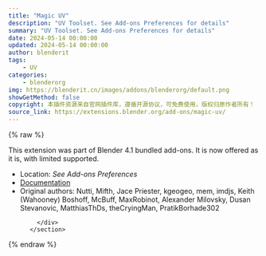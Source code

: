 ```yaml
---
title: "Magic UV"
description: "UV Toolset. See Add-ons Preferences for details"
summary: "UV Toolset. See Add-ons Preferences for details"
date: 2024-05-14 00:00:00
updated: 2024-05-14 00:00:00
author: blenderit
tags: 
    - UV
categories:
    - blenderorg
img: https://blenderit.cn/images/addons/blenderorg/default.png
showGetMethod: false
copyright: 本插件资源来自官网插件库，遵循开源协议，可免费使用，版权归原作者所有！
source_link: https://extensions.blender.org/add-ons/magic-uv/
---
```


{% raw %}
<section id="about" class="mt-3">
            <div class="box style-rich-text">
              <p>This extension was part of Blender 4.1 bundled add-ons.
It is now offered as it is, with limited supported.</p>
<ul>
<li>Location: <em>See Add-ons Preferences</em></li>
<li><a rel="nofollow noopener noreferrer external" target="_blank" href="https://docs.blender.org/manual/en/4.1//addons/uv/magic_uv.html">Documentation</a></li>
<li>Original authors: Nutti, Mifth, Jace Priester, kgeogeo, mem, imdjs, Keith (Wahooney) Boshoff, McBuff, MaxRobinot, Alexander Milovsky, Dusan Stevanovic, MatthiasThDs, theCryingMan, PratikBorhade302</li>
</ul>

            </div>
          </section>
<div style="display: none">blenderorg</div>
{% endraw %}
